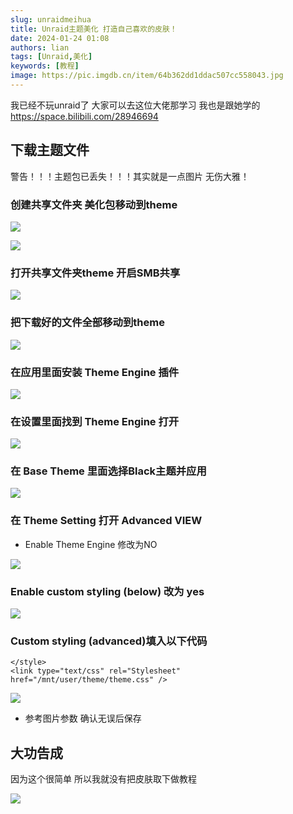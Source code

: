```yaml
---
slug: unraidmeihua
title: Unraid主题美化 打造自己喜欢的皮肤！
date: 2024-01-24 01:08
authors: lian
tags: [Unraid,美化]
keywords: [教程]
image: https://pic.imgdb.cn/item/64b362dd1ddac507cc558043.jpg
---
```


我已经不玩unraid了 大家可以去这位大佬那学习 我也是跟她学的
<https://space.bilibili.com/28946694>

<!-- truncate -->

## 下载主题文件

警告！！！主题包已丢失！！！其实就是一点图片 无伤大雅！

### 创建共享文件夹 美化包移动到theme

![](https://i.darklotus.cn/images/2024/04/17/202404171113660.jpg)

![](https://i.darklotus.cn/images/2024/04/17/202404171113840.webp)

### 打开共享文件夹theme 开启SMB共享

![](https://i.darklotus.cn/images/2024/04/17/202404171113363.jpg)

### 把下载好的文件全部移动到theme

![](https://i.darklotus.cn/images/2024/04/17/202404171113943.jpg)

### 在应用里面安装 Theme Engine 插件

![](https://i.darklotus.cn/images/2024/04/17/202404171113278.jpg)

### 在设置里面找到 Theme Engine 打开

![](https://i.darklotus.cn/images/2024/04/17/202404171113819.jpg)

### 在 Base Theme 里面选择Black主题并应用

![](https://i.darklotus.cn/images/2024/04/17/202404171113672.jpg)

### 在 Theme Setting 打开 Advanced VIEW

- Enable Theme Engine 修改为NO

![](https://pic.imgdb.cn/item/64b361d91ddac507cc51796b.jpg)

### Enable custom styling (below) 改为 yes

![](https://i.darklotus.cn/images/2024/04/17/202404171113321.jpg)

### Custom styling (advanced)填入以下代码

```
</style>
<link type="text/css" rel="Stylesheet" href="/mnt/user/theme/theme.css" />
```

![](https://i.darklotus.cn/images/2024/04/17/202404171113687.jpg)

- 参考图片参数 确认无误后保存

## 大功告成

因为这个很简单 所以我就没有把皮肤取下做教程

![](https://i.darklotus.cn/images/2024/04/17/202404171113127.jpg)
